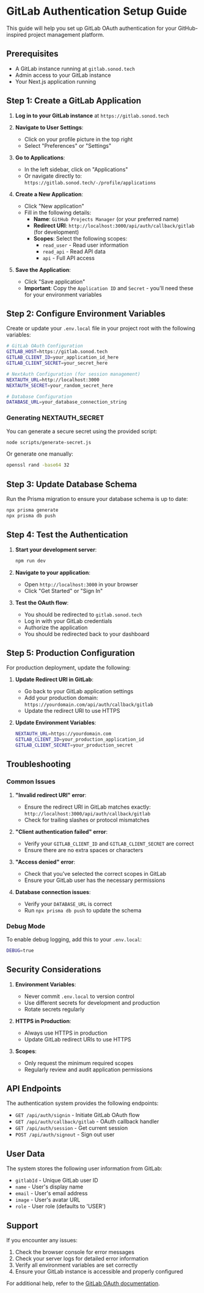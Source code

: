 # GitLab Authentication Setup Guide

This guide will help you set up GitLab OAuth authentication for your GitHub-inspired project management platform.

## Prerequisites

- A GitLab instance running at `gitlab.sonod.tech`
- Admin access to your GitLab instance
- Your Next.js application running

## Step 1: Create a GitLab Application

1. **Log in to your GitLab instance** at `https://gitlab.sonod.tech`

2. **Navigate to User Settings**:
   - Click on your profile picture in the top right
   - Select "Preferences" or "Settings"

3. **Go to Applications**:
   - In the left sidebar, click on "Applications"
   - Or navigate directly to: `https://gitlab.sonod.tech/-/profile/applications`

4. **Create a New Application**:
   - Click "New application"
   - Fill in the following details:
     - **Name**: `GitHub Projects Manager` (or your preferred name)
     - **Redirect URI**: `http://localhost:3000/api/auth/callback/gitlab` (for development)
     - **Scopes**: Select the following scopes:
       - `read_user` - Read user information
       - `read_api` - Read API data
       - `api` - Full API access

5. **Save the Application**:
   - Click "Save application"
   - **Important**: Copy the `Application ID` and `Secret` - you'll need these for your environment variables

## Step 2: Configure Environment Variables

Create or update your `.env.local` file in your project root with the following variables:

```bash
# GitLab OAuth Configuration
GITLAB_HOST=https://gitlab.sonod.tech
GITLAB_CLIENT_ID=your_application_id_here
GITLAB_CLIENT_SECRET=your_secret_here

# NextAuth Configuration (for session management)
NEXTAUTH_URL=http://localhost:3000
NEXTAUTH_SECRET=your_random_secret_here

# Database Configuration
DATABASE_URL=your_database_connection_string
```

### Generating NEXTAUTH_SECRET

You can generate a secure secret using the provided script:

```bash
node scripts/generate-secret.js
```

Or generate one manually:

```bash
openssl rand -base64 32
```

## Step 3: Update Database Schema

Run the Prisma migration to ensure your database schema is up to date:

```bash
npx prisma generate
npx prisma db push
```

## Step 4: Test the Authentication

1. **Start your development server**:
   ```bash
   npm run dev
   ```

2. **Navigate to your application**:
   - Open `http://localhost:3000` in your browser
   - Click "Get Started" or "Sign In"

3. **Test the OAuth flow**:
   - You should be redirected to `gitlab.sonod.tech`
   - Log in with your GitLab credentials
   - Authorize the application
   - You should be redirected back to your dashboard

## Step 5: Production Configuration

For production deployment, update the following:

1. **Update Redirect URI in GitLab**:
   - Go back to your GitLab application settings
   - Add your production domain: `https://yourdomain.com/api/auth/callback/gitlab`
   - Update the redirect URI to use HTTPS

2. **Update Environment Variables**:
   ```bash
   NEXTAUTH_URL=https://yourdomain.com
   GITLAB_CLIENT_ID=your_production_application_id
   GITLAB_CLIENT_SECRET=your_production_secret
   ```

## Troubleshooting

### Common Issues

1. **"Invalid redirect URI" error**:
   - Ensure the redirect URI in GitLab matches exactly: `http://localhost:3000/api/auth/callback/gitlab`
   - Check for trailing slashes or protocol mismatches

2. **"Client authentication failed" error**:
   - Verify your `GITLAB_CLIENT_ID` and `GITLAB_CLIENT_SECRET` are correct
   - Ensure there are no extra spaces or characters

3. **"Access denied" error**:
   - Check that you've selected the correct scopes in GitLab
   - Ensure your GitLab user has the necessary permissions

4. **Database connection issues**:
   - Verify your `DATABASE_URL` is correct
   - Run `npx prisma db push` to update the schema

### Debug Mode

To enable debug logging, add this to your `.env.local`:

```bash
DEBUG=true
```

## Security Considerations

1. **Environment Variables**:
   - Never commit `.env.local` to version control
   - Use different secrets for development and production
   - Rotate secrets regularly

2. **HTTPS in Production**:
   - Always use HTTPS in production
   - Update GitLab redirect URIs to use HTTPS

3. **Scopes**:
   - Only request the minimum required scopes
   - Regularly review and audit application permissions

## API Endpoints

The authentication system provides the following endpoints:

- `GET /api/auth/signin` - Initiate GitLab OAuth flow
- `GET /api/auth/callback/gitlab` - OAuth callback handler
- `GET /api/auth/session` - Get current session
- `POST /api/auth/signout` - Sign out user

## User Data

The system stores the following user information from GitLab:

- `gitlabId` - Unique GitLab user ID
- `name` - User's display name
- `email` - User's email address
- `image` - User's avatar URL
- `role` - User role (defaults to 'USER')

## Support

If you encounter any issues:

1. Check the browser console for error messages
2. Check your server logs for detailed error information
3. Verify all environment variables are set correctly
4. Ensure your GitLab instance is accessible and properly configured

For additional help, refer to the [GitLab OAuth documentation](https://docs.gitlab.com/ee/integration/oauth_provider.html).